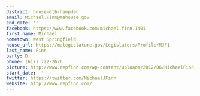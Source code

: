 ```yaml
---
district: house-6th-hampden
email: Michael.Finn@mahouse.gov
end_date: ''
facebook: https://www.facebook.com/michael.finn.1401
first_name: Michael
hometown: West Springfield
house_url: https://malegislature.gov/Legislators/Profile/MJF1
last_name: Finn
party: D
phone: (617) 722-2676
picture: http://www.repfinn.com/wp-content/uploads/2012/06/MichaelFinn.jpeg.jpg
start_date: ''
twitter: https://twitter.com/MichaelJFinn
website: http://www.repfinn.com/
---
```

